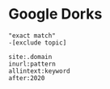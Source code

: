 # Google Dorks

```text
"exact match"
-[exclude topic]

site:.domain
inurl:pattern
allintext:keyword
after:2020
```
